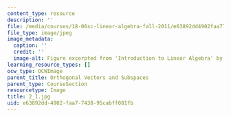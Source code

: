 ```yaml
---
content_type: resource
description: ''
file: /media/courses/18-06sc-linear-algebra-fall-2011/e63892dd4902faa7743895cabff081fb_2_1.jpg
file_type: image/jpeg
image_metadata:
  caption: ''
  credit: ''
  image-alt: Figure excerpted from 'Introduction to Linear Algebra' by G.S. Strang
learning_resource_types: []
ocw_type: OCWImage
parent_title: Orthogonal Vectors and Subspaces
parent_type: CourseSection
resourcetype: Image
title: 2_1.jpg
uid: e63892dd-4902-faa7-7438-95cabff081fb
---
```

